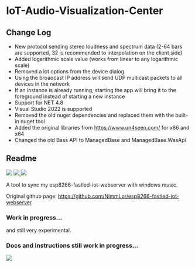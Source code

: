 # IoT-Audio-Visualization-Center

## Change Log

- New protocol sending stereo loudness and spectrum data (2-64 bars are supported, 32 is recommended to interpolation on the client side)
- Added logarithmic scale value (works from linear to any logarithmic scale)
- Removed a lot options from the device dialog
- Using the broadcast IP address will send UDP multicast packets to all devices in the network
- If an instance is already running, starting the app will bring it to the foreground instead of starting a new instance
- Support for NET 4.8
- Visual Studio 2022 is supported
- Removed the old nuget dependencies and replaced them with the built-in nuget tool
- Added the original libraries from https://www.un4seen.com/ for x86 and x64
- Changed the old Bass API to ManagedBase and ManagedBase.WasApi

## Readme

<a href="https://github.com/NimmLor/IoT-Audio-Visualization-Center/graphs/contributors" alt="Contributors"><img src="https://img.shields.io/github/contributors/NimmLor/IoT-Audio-Visualization-Center" /></a> <a href="https://github.com/NimmLor/IoT-Audio-Visualization-Center/releases" alt="Downloads"><img src="https://img.shields.io/github/downloads/NimmLor/IoT-Audio-Visualization-Center/total"/></a><a href="https://github.com/NimmLor/IoT-Audio-Visualization-Center/commits/master" alt="Downloads">
<img src="https://img.shields.io/github/commits-since/NimmLor/IoT-Audio-Visualization-Center/latest?include_prereleases" /></a>

A tool to sync my esp8266-fastled-iot-webserver with windows music.

Original github page: https://github.com/NimmLor/esp8266-fastled-iot-webserver


### Work in progress...

and still very experimental.



### Docs and Instructions still work in progress...

![](screenshot_alpha.jpg?raw=true)
